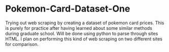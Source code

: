 # Pokemon-Card-Dataset-One
Trying out web scraping by creating a dataset of pokemon card prices. This is purely for practice after having learned about some similar methods during graduate school.
Will be done using python to parse through sites HTML. I plan on performing this kind of web scraping on two different sites for comparison.
